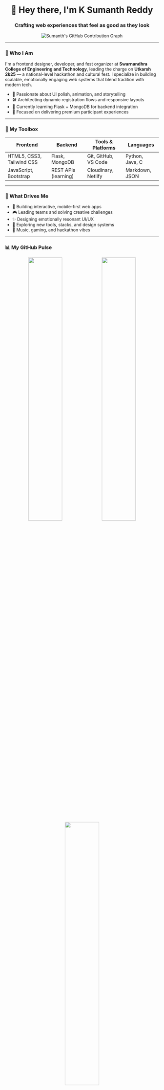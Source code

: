 <!-- Hero Section -->
<h1 align="center">👋 Hey there, I'm K Sumanth Reddy</h1>
<h3 align="center">Crafting web experiences that feel as good as they look</h3>

<p align="center">
  <img src="https://ghchart.rshah.org/sumanthreddy217" alt="Sumanth's GitHub Contribution Graph" />
</p>

---

<!-- About Section -->
### 🧠 Who I Am

I'm a frontend designer, developer, and fest organizer at **Swarnandhra College of Engineering and Technology**, leading the charge on **Utkarsh 2k25** — a national-level hackathon and cultural fest. I specialize in building scalable, emotionally engaging web systems that blend tradition with modern tech.

- 🎨 Passionate about UI polish, animation, and storytelling
- 🛠️ Architecting dynamic registration flows and responsive layouts
- 🌱 Currently learning Flask + MongoDB for backend integration
- 🎯 Focused on delivering premium participant experiences

---

<!-- Tech Stack Section -->
### 🧰 My Toolbox

| **Frontend**              | **Backend**         | **Tools & Platforms**     | **Languages**     |
|---------------------------|---------------------|----------------------------|--------------------|
| HTML5, CSS3, Tailwind CSS | Flask, MongoDB      | Git, GitHub, VS Code       | Python, Java, C    |
| JavaScript, Bootstrap     | REST APIs (learning) | Cloudinary, Netlify        | Markdown, JSON     |

---

<!-- Interests Section -->
### 🎯 What Drives Me

- 🧩 Building interactive, mobile-first web apps  
- 🎮 Leading teams and solving creative challenges  
- ✨ Designing emotionally resonant UI/UX  
- 📖 Exploring new tools, stacks, and design systems  
- 🎵 Music, gaming, and hackathon vibes  

---

<!-- GitHub Stats Section -->
### 📊 My GitHub Pulse

<p align="center">
  <img width="47%" src="https://github-readme-stats.vercel.app/api?username=sumanthreddy217&show_icons=true&theme=radical" />
  <img width="47%" src="https://github-readme-streak-stats.herokuapp.com/?user=sumanthreddy217&theme=radical" />
</p>

<p align="center">
  <img width="47%" src="https://github-readme-stats.vercel.app/api/top-langs/?username=sumanthreddy217&layout=compact&theme=radical" />
</p>

---

<!-- Contact Section -->
### 🤝 Let’s Connect

<p align="center">
  <a href="mailto:karri.sumanthreddy.21@gmail.com">
    <img src="https://img.shields.io/badge/Email-D14836?style=for-the-badge&logo=gmail&logoColor=white" />
  </a>
  <a href="https://www.linkedin.com/in/k-sumanth-reddy">
    <img src="https://img.shields.io/badge/LinkedIn-0077B5?style=for-the-badge&logo=linkedin&logoColor=white" />
  </a>
  <a href="https://github.com/sumanthreddy217">
    <img src="https://img.shields.io/badge/GitHub-000000?style=for-the-badge&logo=github&logoColor=white" />
  </a>
  <a href="https://your-portfolio-link.com">
    <img src="https://img.shields.io/badge/Portfolio-24292F?style=for-the-badge&logo=firefox&logoColor=white" />
  </a>
</p>

---

<!-- Signature Section -->
### ✨ Signature Style

> “Design is how it works. Emotion is how it feels.”  
> “Every pixel tells a story — I make sure it’s a good one.”

